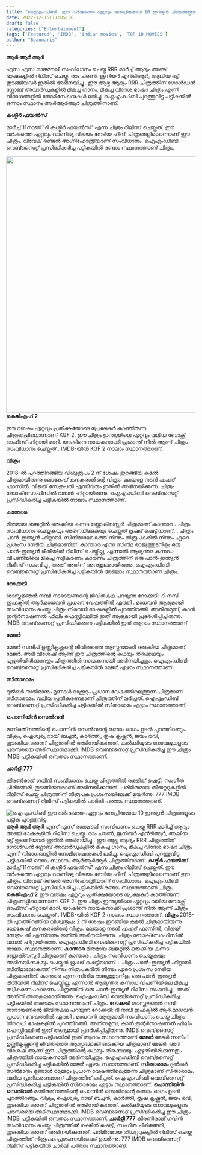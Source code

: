 ```yaml
---
title: "ഐഎംഡിബി  ഈ വർഷത്തെ ഏറ്റവും ജനപ്രിയമായ 10 ഇന്ത്യൻ ചിത്രങ്ങളുടെ പട്ടിക പുറത്തുവിട്ടു"
date: 2022-12-15T11:05:56
draft: false
categories: ["Entertainment"]
tags: ['Featured', 'IMDB', 'indian movies', 'TOP 10 MOVIES']
author: "Beaumaris"
---
```


<strong>ആർ ആർ ആർ</strong>

എസ് എസ് രാജമൗലി സംവിധാനം ചെയ്ത RRR മാർച്ച് ആദ്യം അഞ്ച് ഭാഷകളിൽ റിലീസ് ചെയ്തു. രാം ചരൺ, ജൂനിയർ എൻടിആർ, ആലിയ ഭട്ട് തുടങ്ങിയവർ ഇതിൽ അഭിനയിച്ചു . ഈ ആഴ്ച ആദ്യം RRR ചിത്രത്തിന് ഗോൾഡൻ ഗ്ലോബ് അവാർഡുകളിൽ മികച്ച ഗാനം, മികച്ച വിദേശ ഭാഷാ ചിത്രം എന്നീ വിഭാഗങ്ങളിൽ നോമിനേഷനുകൾ ലഭിച്ചു. ഐഎംഡിബി പുറത്തുവിട്ട പട്ടികയിൽ ഒന്നാം സ്ഥാനം ആർആർആർ ചിത്രത്തിനാണ്.

<strong>കശ്മീർ ഫയൽസ്</strong>

മാർച്ച് 11നാണ് 'ദി കശ്മീർ ഫയൽസ്' എന്ന ചിത്രം റിലീസ് ചെയ്തത്. ഈ വർഷത്തെ ഏറ്റവും വാണിജ്യ വിജയം നേടിയ ഹിന്ദി ചിത്രങ്ങളിലൊന്നാണ് ഈ ചിത്രം. വിവേക് ​​രഞ്ജൻ അഗ്നിഹോത്രിയാണ് സംവിധാനം. ഐഎംഡിബി വെബ്സൈറ്റ് പ്രസിദ്ധീകരിച്ച പട്ടികയിൽ രണ്ടാം സ്ഥാനത്താണ് ചിത്രം.

<strong><img class="size-full wp-image-366873 aligncenter" src="https://cdn.boolokam.com/articles/2022/12/VVVVV.jpeg" alt="" width="544" height="680" />കെജിഎഫ് 2</strong>

ഈ വര്ഷം ഏറ്റവും പ്രതീക്ഷയോടെ പ്രേക്ഷകർ കാത്തിരുന്ന ചിത്രങ്ങളിലൊന്നാണ് KGF 2. ഈ ചിത്രം ഇന്ത്യയിലെ ഏറ്റവും വലിയ ബോക്സ് ഓഫീസ് ഹിറ്റായി മാറി. യാഷിനെ നായകനാക്കി പ്രശാന്ത് നീൽ ആണ് ചിത്രം സംവിധാനം ചെയ്തത് . IMDB-യിൽ KGF 2 നാലാം സ്ഥാനത്താണ്.

<strong>വിക്രം</strong>

2018-ൽ പുറത്തിറങ്ങിയ വിശ്വരൂപം 2 ന് ശേഷം ഇറങ്ങിയ കമൽ ചിത്രമായിരുന്നു ലോകേഷ് കനകരാജിന്റെ വിക്രം. മലയാള നടൻ ഫഹദ് ഫാസിൽ, വിജയ് സേതുപതി എന്നിവരും ഇതിൽ അഭിനയിക്കുന്നു. ചിത്രം ബോക്‌സോഫീസിൽ വമ്പൻ ഹിറ്റായിരുന്നു. ഐഎംഡിബി വെബ്സൈറ്റ് പ്രസിദ്ധീകരിച്ച പട്ടികയിൽ നാലാം സ്ഥാനത്താണ്.

<strong>കാന്താര</strong>

മിതമായ ബജറ്റിൽ ഒരുക്കിയ കന്നട ബ്ലോക്ബസ്റ്റർ ചിത്രമാണ് കാന്താര . ചിത്രം സംവിധാനം ചെയ്യുകയും അഭിനയിക്കുകയും ചെയ്തത് ഋഷഭ് ഷെട്ടിയാണ്. . ചിത്രം പാൻ-ഇന്ത്യൻ ഹിറ്റായി. സിനിമാലോകത്ത് നിന്നും നിരൂപകരിൽ നിന്നും ഏറെ പ്രശംസ നേടിയ ചിത്രമാണിത്. കാന്താര എന്ന സിനിമ രാജ്യത്തുടനീളം ഒരു പാൻ-ഇന്ത്യൻ രീതിയിൽ റിലീസ് ചെയ്തില്ല, എന്നാൽ ആഭ്യന്തര കന്നഡ വിപണിയിലെ മികച്ച സ്വീകരണം കാരണം ചിത്രത്തിന് ഒരു പാൻ-ഇന്ത്യൻ റിലീസ് സംഭവിച്ചു , അത് അതിന് അനുകൂലമായിരുന്നു. ഐഎംഡിബി വെബ്സൈറ്റ് പ്രസിദ്ധീകരിച്ച പട്ടികയിൽ അഞ്ചാം സ്ഥാനത്താണ് ചിത്രം.

<strong>റോക്കട്രി</strong>

ശാസ്ത്രജ്ഞൻ നമ്പി നാരായണന്റെ ജീവിതകഥ പറയുന്ന റോക്കട്രി: ദി നമ്പി ഇഫക്ടിൽ ആർ.മാധവൻ പ്രധാന വേഷത്തിൽ എത്തി . മാധവൻ ആദ്യമായി സംവിധാനം ചെയ്ത ചിത്രം നിരവധി ഭാഷകളിൽ പുറത്തിറങ്ങി. അതിനുമുമ്പ്, കാൻ ഇന്റർനാഷണൽ ഫിലിം ഫെസ്റ്റിവലിൽ ഇത് ആദ്യമായി പ്രദർശിപ്പിച്ചിരുന്നു. IMDB വെബ്‌സൈറ്റ് പ്രസിദ്ധീകരണ പട്ടികയിൽ ഇത് ആറാം സ്ഥാനത്താണ്

<strong>മേജർ</strong>

മേജർ സന്ദീപ് ഉണ്ണികൃഷ്ണന്റെ ജീവിതത്തെ ആസ്പദമാക്കി ഒരുക്കിയ ചിത്രമാണ് മേജർ. അദി വിശേഷ് ആണ് ഈ ചിത്രത്തിന്റെ കഥയും തിരക്കഥയും എഴുതിയിരിക്കുന്നതും ചിത്രത്തിൽ നായകനായി അഭിനയിച്ചതും. ഐഎംഡിബി വെബ്സൈറ്റ് പ്രസിദ്ധീകരിച്ച പട്ടികയിൽ മേജർ ഏഴാം സ്ഥാനത്താണ്.

<strong>സീതാരാമം</strong>

ദുൽഖർ സൽമാനും മൃണാൾ ഠാക്കൂറും പ്രധാന വേഷത്തിലെത്തുന്ന ചിത്രമാണ് സീതാരാമം. വലിയ പ്രതികരണമാണ് ചിത്രത്തിന് ലഭിച്ചത്. ഐഎംഡിബി വെബ്‌സൈറ്റ് പ്രസിദ്ധീകരിച്ച പട്ടികയിൽ സീതാരാമം എട്ടാം സ്ഥാനത്താണ്.

<strong>പൊന്നിയിൻ സെൽവൻ</strong>

മണിരത്‌നത്തിന്റെ പൊന്നിൻ സെൽവന്റെ രണ്ടാം ഭാഗം ഉടൻ പുറത്തിറങ്ങും. വിക്രം, ഐശ്വര്യ റായ് ബച്ചൻ, കാർത്തി, തൃഷ കൃഷ്ണൻ, ജയം രവി, തുടങ്ങിയവരാണ് ചിത്രത്തിൽ അഭിനയിക്കുന്നത്. കൽക്കിയുടെ നോവലുകളുടെ പരമ്പരയെ അടിസ്ഥാനമാക്കി. IMDB വെബ്‌സൈറ്റ് പ്രസിദ്ധീകരിച്ച ഈ ചിത്രം IMDB പട്ടികയിൽ ഒമ്പതാം സ്ഥാനത്താണ്.

<strong>ചാർളി 777</strong>

കിരൺരാജ് ഗവിൻ സംവിധാനം ചെയ്ത ചിത്രത്തിൽ രക്ഷിത് ഷെട്ടി, സംഗീത ചിരിങ്ങേരി, തുടങ്ങിയവരാണ് അഭിനയിക്കുന്നത്. പരിമിതമായ തിയറ്ററുകളിൽ റിലീസ് ചെയ്ത ചിത്രത്തിന് നിരൂപക പ്രശംസയിലേക്ക് ഉയർന്നു. 777 IMDB വെബ്‌സൈറ്റ് റിലീസ് പട്ടികയിൽ ചാർലി പത്താം സ്ഥാനത്താണ്.


![ഐഎംഡിബി  ഈ വർഷത്തെ ഏറ്റവും ജനപ്രിയമായ 10 ഇന്ത്യൻ ചിത്രങ്ങളുടെ പട്ടിക പുറത്തുവിട്ടു](https://cdn.boolokam.com/articles/2022/12/VVVVV.jpeg)**ആർ ആർ ആർ** എസ് എസ് രാജമൗലി സംവിധാനം ചെയ്ത RRR മാർച്ച് ആദ്യം അഞ്ച് ഭാഷകളിൽ റിലീസ് ചെയ്തു. രാം ചരൺ, ജൂനിയർ എൻടിആർ, ആലിയ ഭട്ട് തുടങ്ങിയവർ ഇതിൽ അഭിനയിച്ചു . ഈ ആഴ്ച ആദ്യം RRR ചിത്രത്തിന് ഗോൾഡൻ ഗ്ലോബ് അവാർഡുകളിൽ മികച്ച ഗാനം, മികച്ച വിദേശ ഭാഷാ ചിത്രം എന്നീ വിഭാഗങ്ങളിൽ നോമിനേഷനുകൾ ലഭിച്ചു. ഐഎംഡിബി പുറത്തുവിട്ട പട്ടികയിൽ ഒന്നാം സ്ഥാനം ആർആർആർ ചിത്രത്തിനാണ്. **കശ്മീർ ഫയൽസ്** മാർച്ച് 11നാണ് 'ദി കശ്മീർ ഫയൽസ്' എന്ന ചിത്രം റിലീസ് ചെയ്തത്. ഈ വർഷത്തെ ഏറ്റവും വാണിജ്യ വിജയം നേടിയ ഹിന്ദി ചിത്രങ്ങളിലൊന്നാണ് ഈ ചിത്രം. വിവേക് ​​രഞ്ജൻ അഗ്നിഹോത്രിയാണ് സംവിധാനം. ഐഎംഡിബി വെബ്സൈറ്റ് പ്രസിദ്ധീകരിച്ച പട്ടികയിൽ രണ്ടാം സ്ഥാനത്താണ് ചിത്രം. **കെജിഎഫ് 2** ഈ വര്ഷം ഏറ്റവും പ്രതീക്ഷയോടെ പ്രേക്ഷകർ കാത്തിരുന്ന ചിത്രങ്ങളിലൊന്നാണ് KGF 2. ഈ ചിത്രം ഇന്ത്യയിലെ ഏറ്റവും വലിയ ബോക്സ് ഓഫീസ് ഹിറ്റായി മാറി. യാഷിനെ നായകനാക്കി പ്രശാന്ത് നീൽ ആണ് ചിത്രം സംവിധാനം ചെയ്തത് . IMDB-യിൽ KGF 2 നാലാം സ്ഥാനത്താണ്. **വിക്രം** 2018-ൽ പുറത്തിറങ്ങിയ വിശ്വരൂപം 2 ന് ശേഷം ഇറങ്ങിയ കമൽ ചിത്രമായിരുന്നു ലോകേഷ് കനകരാജിന്റെ വിക്രം. മലയാള നടൻ ഫഹദ് ഫാസിൽ, വിജയ് സേതുപതി എന്നിവരും ഇതിൽ അഭിനയിക്കുന്നു. ചിത്രം ബോക്‌സോഫീസിൽ വമ്പൻ ഹിറ്റായിരുന്നു. ഐഎംഡിബി വെബ്സൈറ്റ് പ്രസിദ്ധീകരിച്ച പട്ടികയിൽ നാലാം സ്ഥാനത്താണ്. **കാന്താര** മിതമായ ബജറ്റിൽ ഒരുക്കിയ കന്നട ബ്ലോക്ബസ്റ്റർ ചിത്രമാണ് കാന്താര . ചിത്രം സംവിധാനം ചെയ്യുകയും അഭിനയിക്കുകയും ചെയ്തത് ഋഷഭ് ഷെട്ടിയാണ്. . ചിത്രം പാൻ-ഇന്ത്യൻ ഹിറ്റായി. സിനിമാലോകത്ത് നിന്നും നിരൂപകരിൽ നിന്നും ഏറെ പ്രശംസ നേടിയ ചിത്രമാണിത്. കാന്താര എന്ന സിനിമ രാജ്യത്തുടനീളം ഒരു പാൻ-ഇന്ത്യൻ രീതിയിൽ റിലീസ് ചെയ്തില്ല, എന്നാൽ ആഭ്യന്തര കന്നഡ വിപണിയിലെ മികച്ച സ്വീകരണം കാരണം ചിത്രത്തിന് ഒരു പാൻ-ഇന്ത്യൻ റിലീസ് സംഭവിച്ചു , അത് അതിന് അനുകൂലമായിരുന്നു. ഐഎംഡിബി വെബ്സൈറ്റ് പ്രസിദ്ധീകരിച്ച പട്ടികയിൽ അഞ്ചാം സ്ഥാനത്താണ് ചിത്രം. **റോക്കട്രി** ശാസ്ത്രജ്ഞൻ നമ്പി നാരായണന്റെ ജീവിതകഥ പറയുന്ന റോക്കട്രി: ദി നമ്പി ഇഫക്ടിൽ ആർ.മാധവൻ പ്രധാന വേഷത്തിൽ എത്തി . മാധവൻ ആദ്യമായി സംവിധാനം ചെയ്ത ചിത്രം നിരവധി ഭാഷകളിൽ പുറത്തിറങ്ങി. അതിനുമുമ്പ്, കാൻ ഇന്റർനാഷണൽ ഫിലിം ഫെസ്റ്റിവലിൽ ഇത് ആദ്യമായി പ്രദർശിപ്പിച്ചിരുന്നു. IMDB വെബ്‌സൈറ്റ് പ്രസിദ്ധീകരണ പട്ടികയിൽ ഇത് ആറാം സ്ഥാനത്താണ് **മേജർ** മേജർ സന്ദീപ് ഉണ്ണികൃഷ്ണന്റെ ജീവിതത്തെ ആസ്പദമാക്കി ഒരുക്കിയ ചിത്രമാണ് മേജർ. അദി വിശേഷ് ആണ് ഈ ചിത്രത്തിന്റെ കഥയും തിരക്കഥയും എഴുതിയിരിക്കുന്നതും ചിത്രത്തിൽ നായകനായി അഭിനയിച്ചതും. ഐഎംഡിബി വെബ്സൈറ്റ് പ്രസിദ്ധീകരിച്ച പട്ടികയിൽ മേജർ ഏഴാം സ്ഥാനത്താണ്. **സീതാരാമം** ദുൽഖർ സൽമാനും മൃണാൾ ഠാക്കൂറും പ്രധാന വേഷത്തിലെത്തുന്ന ചിത്രമാണ് സീതാരാമം. വലിയ പ്രതികരണമാണ് ചിത്രത്തിന് ലഭിച്ചത്. ഐഎംഡിബി വെബ്‌സൈറ്റ് പ്രസിദ്ധീകരിച്ച പട്ടികയിൽ സീതാരാമം എട്ടാം സ്ഥാനത്താണ്. **പൊന്നിയിൻ സെൽവൻ** മണിരത്‌നത്തിന്റെ പൊന്നിൻ സെൽവന്റെ രണ്ടാം ഭാഗം ഉടൻ പുറത്തിറങ്ങും. വിക്രം, ഐശ്വര്യ റായ് ബച്ചൻ, കാർത്തി, തൃഷ കൃഷ്ണൻ, ജയം രവി, തുടങ്ങിയവരാണ് ചിത്രത്തിൽ അഭിനയിക്കുന്നത്. കൽക്കിയുടെ നോവലുകളുടെ പരമ്പരയെ അടിസ്ഥാനമാക്കി. IMDB വെബ്‌സൈറ്റ് പ്രസിദ്ധീകരിച്ച ഈ ചിത്രം IMDB പട്ടികയിൽ ഒമ്പതാം സ്ഥാനത്താണ്. **ചാർളി 777** കിരൺരാജ് ഗവിൻ സംവിധാനം ചെയ്ത ചിത്രത്തിൽ രക്ഷിത് ഷെട്ടി, സംഗീത ചിരിങ്ങേരി, തുടങ്ങിയവരാണ് അഭിനയിക്കുന്നത്. പരിമിതമായ തിയറ്ററുകളിൽ റിലീസ് ചെയ്ത ചിത്രത്തിന് നിരൂപക പ്രശംസയിലേക്ക് ഉയർന്നു. 777 IMDB വെബ്‌സൈറ്റ് റിലീസ് പട്ടികയിൽ ചാർലി പത്താം സ്ഥാനത്താണ്.
